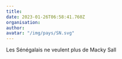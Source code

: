 ```yaml
---
title: 
date: 2023-01-26T06:58:41.760Z
organisation: 
author: 
avatar: "/img/pays/SN.svg"
---
```


Les Sénégalais ne veulent plus de Macky Sall